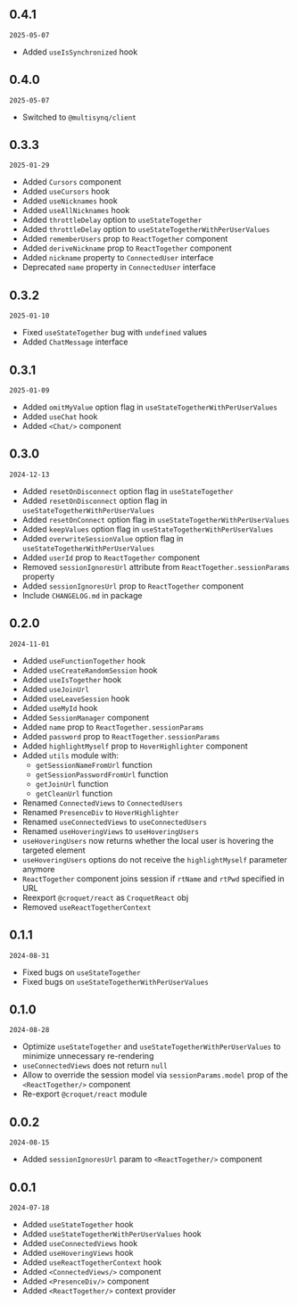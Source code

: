 ## 0.4.1
`2025-05-07`
 - Added `useIsSynchronized` hook

## 0.4.0
`2025-05-07`
 - Switched to `@multisynq/client`

## 0.3.3
`2025-01-29`

 - Added `Cursors` component
 - Added `useCursors` hook
 - Added `useNicknames` hook
 - Added `useAllNicknames` hook
 - Added `throttleDelay` option to `useStateTogether`
 - Added `throttleDelay` option to `useStateTogetherWithPerUserValues`
 - Added `rememberUsers` prop to `ReactTogether` component
 - Added `deriveNickname` prop to `ReactTogether` component
 - Added `nickname` property to `ConnectedUser` interface
 - Deprecated `name` property in `ConnectedUser` interface

## 0.3.2
`2025-01-10`

 - Fixed `useStateTogether` bug with `undefined` values
 - Added `ChatMessage` interface

## 0.3.1
`2025-01-09`

 - Added `omitMyValue` option flag in `useStateTogetherWithPerUserValues`
 - Added `useChat` hook
 - Added `<Chat/>` component

## 0.3.0
`2024-12-13`

 - Added `resetOnDisconnect` option flag in `useStateTogether`
 - Added `resetOnDisconnect` option flag in `useStateTogetherWithPerUserValues`
 - Added `resetOnConnect` option flag in `useStateTogetherWithPerUserValues`
 - Added `keepValues` option flag in `useStateTogetherWithPerUserValues`
 - Added `overwriteSessionValue` option flag in `useStateTogetherWithPerUserValues`
 - Added `userId` prop to `ReactTogether` component
 - Removed `sessionIgnoresUrl` attribute from `ReactTogether.sessionParams` property
 - Added `sessionIgnoresUrl` prop to `ReactTogether` component
 - Include `CHANGELOG.md` in package

## 0.2.0
`2024-11-01`

 - Added `useFunctionTogether` hook
 - Added `useCreateRandomSession` hook
 - Added `useIsTogether` hook
 - Added `useJoinUrl`
 - Added `useLeaveSession` hook
 - Added `useMyId` hook
 - Added `SessionManager` component
 - Added `name` prop to `ReactTogether.sessionParams`
 - Added `password` prop to `ReactTogether.sessionParams`
 - Added `highlightMyself` prop to `HoverHighlighter` component
 - Added `utils` module with:
   - `getSessionNameFromUrl` function
   - `getSessionPasswordFromUrl` function
   - `getJoinUrl` function
   - `getCleanUrl` function
 - Renamed `ConnectedViews` to `ConnectedUsers`
 - Renamed `PresenceDiv` to `HoverHighlighter`
 - Renamed `useConnectedViews` to `useConnectedUsers`
 - Renamed `useHoveringViews` to `useHoveringUsers`
 - `useHoveringUsers` now returns whether the local user is hovering the targeted element
 - `useHoveringUsers` options do not receive the `highlightMyself` parameter anymore
 - `ReactTogether` component joins session if `rtName` and `rtPwd` specified in URL
 - Reexport `@croquet/react` as `CroquetReact` obj
 - Removed `useReactTogetherContext`

## 0.1.1
`2024-08-31`

 - Fixed bugs on `useStateTogether`
 - Fixed bugs on `useStateTogetherWithPerUserValues`

## 0.1.0
`2024-08-28`

 - Optimize `useStateTogether` and `useStateTogetherWithPerUserValues` to minimize unnecessary re-rendering
 - `useConnectedViews` does not return `null`
 - Allow to override the session model via `sessionParams.model` prop of the `<ReactTogether/>` component
 - Re-export `@croquet/react` module

## 0.0.2
`2024-08-15`

 - Added `sessionIgnoresUrl` param to `<ReactTogether/>` component

## 0.0.1
`2024-07-18`

 - Added `useStateTogether` hook
 - Added `useStateTogetherWithPerUserValues` hook
 - Added `useConnectedViews` hook
 - Added `useHoveringViews` hook
 - Added `useReactTogetherContext` hook
 - Added `<ConnectedViews/>` component
 - Added `<PresenceDiv/>` component
 - Added `<ReactTogether/>` context provider
